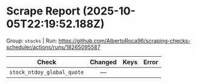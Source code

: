 # Scrape Report (2025-10-05T22:19:52.188Z)

Group: `stocks`  |  Run: https://github.com/AlbertoRoca96/scraping-checks-scheduler/actions/runs/18265095587

| Check | Changed | Keys | Error |
|---|:---:|:--|:--|
| `stock_ntdoy_global_quote` | — |  |  |
